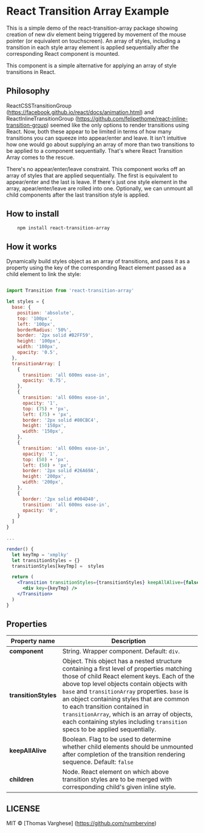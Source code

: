 # React Transition Array Example

This is a simple demo of the react-transition-array package showing creation of new div element being triggered by movement of the mouse pointer (or equivalent on touchscreen). An array of styles, including a transition in each style array element is applied sequentially after the corresponding React component is mounted.

This component is a simple alternative for applying an array of style transitions in React.

## Philosophy
ReactCSSTransitionGroup (https://facebook.github.io/react/docs/animation.html) and ReactInlineTransitionGroup (https://github.com/felipethome/react-inline-transition-group) seemed like the only options to render transitions using React. Now, both these appear to be limited in terms of how many transitions you can squeeze into appear/enter and leave. It isn't intuitive how one would go about supplying an array of more than two transitions to be applied to a component sequentially. That's where React Transition Array comes to the rescue.

There's no appear/enter/leave constraint. This component works off an array of styles that are applied sequentially. The first is equivalent to appear/enter and the last is leave. If there's just one style element in the array, apear/enter/leave are rolled into one. Optionally, we can unmount all child components after the last transition style is applied.

## How to install

```bash
    npm install react-transition-array
```

## How it works

Dynamically build styles object as an array of transitions, and pass it as a property using the key of the corresponding React element passed as a child element to link the style:

```jsx

import Transition from 'react-transition-array'

let styles = {
  base: {
    position: 'absolute',
    top: '100px',
    left: '100px',
    borderRadius: '50%',
    border: '2px solid #B2FF59',
    height: '100px',
    width: '100px',
    opacity: '0.5',
  },
  transitionArray: [
    {
      transition: 'all 600ms ease-in',
      opacity: '0.75',
    },
    {
      transition: 'all 600ms ease-in',
      opacity: '1',
      top: (75) + 'px',
      left: (75) + 'px',
      border: '2px solid #80CBC4',
      height: '150px',
      width: '150px',
    },
    {
      transition: 'all 600ms ease-in',
      opacity: '1',
      top: (50) + 'px',
      left: (50) + 'px',
      border: '2px solid #26A69A',
      height: '200px',
      width: '200px',
    },
    {
      border: '2px solid #004D40',
      transition: 'all 600ms ease-in',
      opacity: '0',
    }
  ]
}

...

render() {
  let keyTmp = 'xmplky'
  let transitionStyles = {}
  transitionStyles[keyTmp] =  styles

  return (
    <Transition transitionStyles={transitionStyles} keepAllAlive={false}>
      <div key={keyTmp} />
    </Transition>
  )
}

```


## Properties

Property name | Description
------------ | -------------
**component** | String. Wrapper component. Default: `div`.
**transitionStyles** | Object. This object has a nested structure containing a first level of properties matching those of child React element keys. Each of the above top level objects contain objects with `base` and `transitionArray` properties. `base` is an object containing styles that are common to each transition contained in `transitionArray`, which is an array of objects, each containing styles including `transition` specs to be applied sequentially.
**keepAllAlive** | Boolean. Flag to be used to determine whether child elements should be unmounted after completion of the transition rendering sequence. Default: `false`
**children** | Node. React element on which above transition styles are to be merged with corresponding child's given inline style.

## LICENSE

MIT © [Thomas Varghese] (https://github.com/numbervine)
